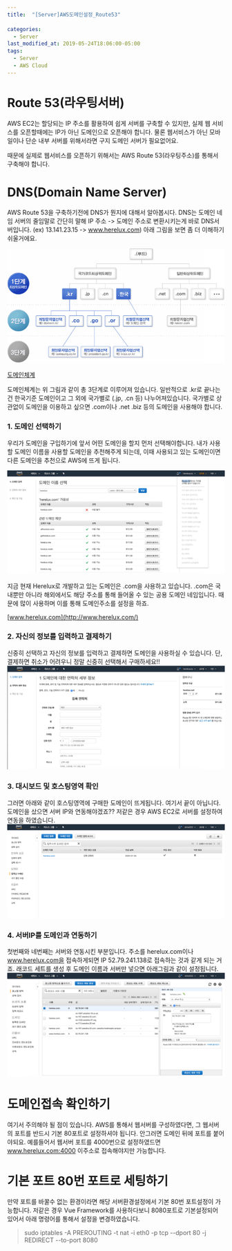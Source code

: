```yaml
---
title:  "[Server]AWS도메인설정_Route53"

categories:
  - Server
last_modified_at: 2019-05-24T18:06:00-05:00
tags:
  - Server
  - AWS Cloud
---
```



# Route 53(라우팅서버)
AWS EC2는 할당되는 IP 주소를 활용하여 쉽게 서버를 구축할 수 있지만, 실제 웹 서비스를 오픈할때에는 IP가 아닌 도메인으로 오픈해야 합니다.
물론 웹서비스가 아닌 모바일이나 단순 내부 서버를 위해서라면 구지 도메인 서버가 필요없어요.

때문에 실제로 웹서비스를 오픈하기 위해서는 AWS Route 53(라우팅주소)를 통해서 구축해야 합니다.

# DNS(Domain Name Server)
AWS Route 53을 구축하기전에 DNS가 뭔지에 대해서 알아봅시다.
DNS는 도메인 네임 서버의 줄임말로 간단히 말해 IP 주소 -> 도메인 주소로 변환시키는게 바로 DNS서버입니다.
(ex) 13.141.23.15 -> www.herelux.com)
아래 그림을 보면 좀 더 이해하기 쉬울거에요.

![Image Alt 텍스트](/assets/img/web/dns.gif)

[도메인체계](https://xn--3e0bx5euxnjje69i70af08bea817g.xn--3e0b707e/jsp/resources/dns/dnsInfo.jsp)

도메인체계는 위 그림과 같이 총 3단계로 이루어져 있습니다.
일반적으로 .kr로 끝나는 건 한국기준 도메인이고 그 외에 국가별로 (.jp, .cn 등) 나누어져있습니다.
국가별로 상관없이 도메인을 이용하고 싶으면 .com이나 .net .biz 등의 도메인을 사용해야 합니다.

### 1. 도메인 선택하기
우리가 도메인을 구입하기에 앞서 어떤 도메인을 할지 먼저 선택해야합니다.
내가 사용할 도메인 이름을 사용할 도메인을 추천해주게 되는데, 이때 사용되고 있는 도메인이면 다른 도메인을 추천으로 AWS에 뜨게 됩니다.

![Image Alt 텍스트](/assets/img/web/route53_1.png)

지금 현재 Herelux로 개발하고 있는 도메인은 .com을 사용하고 있습니다. .com은 국내뿐만 아니라 해외에서도 해당 주소를 통해 들어올 수 있는 공용 도메인 네임입니다. 때문에 많이 사용하며 이를 통해 도메인주소를 설정을 하죠.

[www.herelux.com](http://www.herelux.com/)


### 2. 자신의 정보를 입력하고 결제하기
신중히 선택하고 자신의 정보를 입력하고 결제하면 도메인을 사용하실 수 있습니다.
단, 결제하면 취소가 어려우니 정말 신중히 선택해서 구매하세요!!
![Image Alt 텍스트](/assets/img/web/route53_2.png)

### 3. 대시보드 및 호스팅영역 확인
그러면 아래와 같이 호스팅영역에 구매한 도메인이 뜨게됩니다. 여기서 끝이 아닙니다. 도메인을 샀으면 서버 IP와 연동해야겠죠??
저같은 경우 AWS EC2로 서버를 설정하여 연동을 하였습니다.
![Image Alt 텍스트](/assets/img/web/route53_3.png)

### 4. 서버IP를 도메인과 연동하기
첫번째와 네번째는 서버와 연동시킨 부분입니다. 주소를 herelux.com이나 www.herelux.com을 접속하게되면 IP 52.79.241.138로 접속하는 것과 같게 되는 거죠. 래코드 세트를 생성 후 도메인 이름과 서버만 넣으면 아래그림과 같이 설정됩니다.
![Image Alt 텍스트](/assets/img/web/route53_4.png)

# 도메인접속 확인하기
여기서 주의해야 될 점이 있습니다.
AWS를 통해서 웹서버를 구성하였다면, 그 웹서버의 포트를 반드시 기본 80포트로 설정하셔야 됩니다. 안그러면 도메인 뒤에 포트를 붙어야되요.
예를들어서 웹서버 포트를 4000번으로 설정하였드면 www.herelux.com:4000 이주소로 접속해야지만 가능합니다.

# 기본 포트 80번 포트로 세팅하기
만약 포트를 바꿀수 없는 환경이라면 해당 서버환경설정에서 기본 80번 포트설정이 가능합니다.
저같은 경우 Vue Framework를 사용하다보니 8080포트로 기본설정되어 있어서 아래 명령어를 통해서 설정을 변경하였습니다.

> sudo iptables -A PREROUTING -t nat -i eth0 -p tcp --dport 80 -j REDIRECT --to-port 8080
